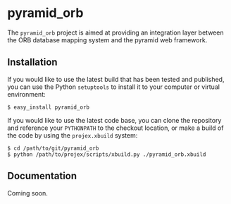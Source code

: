 pyramid_orb
======================

The `pyramid_orb` project is aimed at providing an integration layer between the
ORB database mapping system and the pyramid web framework.

Installation
-----------------------

If you would like to use the latest build that has been tested and published,
you can use the Python `setuptools` to install it to your computer or virtual
environment:

    $ easy_install pyramid_orb

If you would like to use the latest code base, you can clone the repository
and reference your `PYTHONPATH` to the checkout location, or make a build
of the code by using the `projex.xbuild` system:

    $ cd /path/to/git/pyramid_orb
    $ python /path/to/projex/scripts/xbuild.py ./pyramid_orb.xbuild

Documentation
-----------------------

Coming soon.